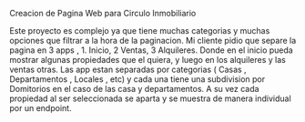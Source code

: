 Creacion de Pagina Web para Circulo  Inmobiliario

Este proyecto es complejo ya que tiene muchas categorias y muchas opciones que filtrar a la hora de la paginacion. Mi cliente pidio que separe la pagina en 3 apps , 1. Inicio, 2 Ventas, 3 Alquileres.
Donde en el inicio pueda mostrar algunas propiedades que el quiera, y luego en los alquileres y las ventas otras. Las app estan separadas por categorias ( Casas , Departamentos , Locales , etc) y cada una tiene una subdivision por Domitorios en el caso de las casa y departamentos.
 A su vez cada propiedad al ser seleccionada se aparta y se muestra de manera individual  por un endpoint.
